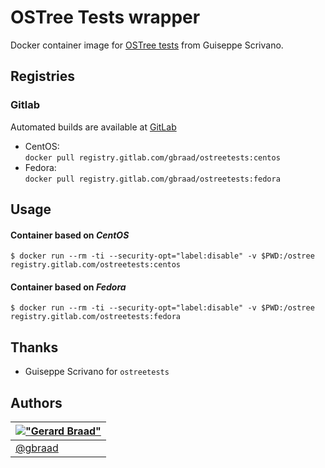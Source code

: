OSTree Tests wrapper
====================


Docker container image for [OSTree tests](https://github.com/giuseppe/ostreetests) from Guiseppe Scrivano.



Registries
----------

### Gitlab

Automated builds are available at [GitLab](https://gitlab.com/gbraad/ostreetests)

  * CentOS:  
    `docker pull registry.gitlab.com/gbraad/ostreetests:centos`
  * Fedora:  
    `docker pull registry.gitlab.com/gbraad/ostreetests:fedora`


Usage
-----


#### Container based on _CentOS_

```
$ docker run --rm -ti --security-opt="label:disable" -v $PWD:/ostree registry.gitlab.com/ostreetests:centos
```

#### Container based on _Fedora_

```
$ docker run --rm -ti --security-opt="label:disable" -v $PWD:/ostree registry.gitlab.com/ostreetests:fedora
```


Thanks
------

  * Guiseppe Scrivano for `ostreetests`


Authors
-------

| [!["Gerard Braad"](http://gravatar.com/avatar/e466994eea3c2a1672564e45aca844d0.png?s=60)](http://gbraad.nl "Gerard Braad <me@gbraad.nl>") |
|---|
| [@gbraad](https://twitter.com/gbraad) |